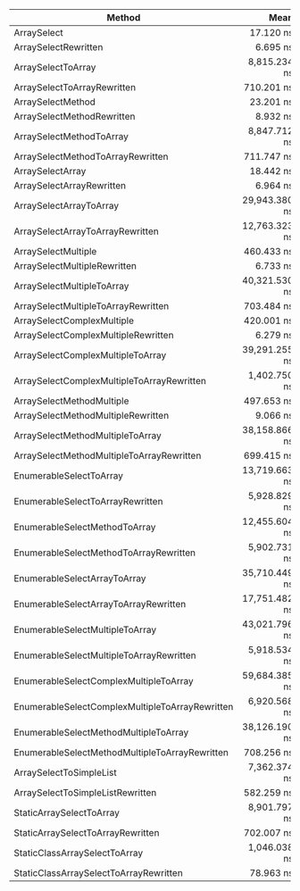 ﻿|                                          Method |          Mean |          Error |         StdDev |        Median |
|------------------------------------------------ |--------------:|---------------:|---------------:|--------------:|
|                                     ArraySelect |     17.120 ns |      0.2149 ns |      0.2010 ns |     17.057 ns |
|                            ArraySelectRewritten |      6.695 ns |      0.1069 ns |      0.1000 ns |      6.688 ns | x3
|                              ArraySelectToArray |  8,815.234 ns |    118.4145 ns |    110.7650 ns |  8,862.946 ns |
|                     ArraySelectToArrayRewritten |    710.201 ns |     11.5635 ns |     10.8165 ns |    709.424 ns | x13
|                               ArraySelectMethod |     23.201 ns |      0.3996 ns |      0.3738 ns |     23.222 ns |
|                      ArraySelectMethodRewritten |      8.932 ns |      0.1811 ns |      0.1605 ns |      8.896 ns | x2.3
|                        ArraySelectMethodToArray |  8,847.712 ns |     52.8179 ns |     46.8217 ns |  8,844.841 ns |
|               ArraySelectMethodToArrayRewritten |    711.747 ns |     14.3076 ns |     13.3833 ns |    710.223 ns | x13
|                                ArraySelectArray |     18.442 ns |      0.1786 ns |      0.1671 ns |     18.496 ns |
|                       ArraySelectArrayRewritten |      6.964 ns |      0.1005 ns |      0.0940 ns |      6.937 ns | x3
|                         ArraySelectArrayToArray | 29,943.380 ns |    224.4146 ns |    209.9176 ns | 29,997.740 ns |
|                ArraySelectArrayToArrayRewritten | 12,763.323 ns |    109.1541 ns |     91.1486 ns | 12,775.567 ns | x2
|                             ArraySelectMultiple |    460.433 ns |      9.2002 ns |     21.3229 ns |    461.128 ns |
|                    ArraySelectMultipleRewritten |      6.733 ns |      0.1807 ns |      0.2285 ns |      6.696 ns | x70
|                      ArraySelectMultipleToArray | 40,321.530 ns |    835.0098 ns |  1,170.5671 ns | 39,937.170 ns |
|             ArraySelectMultipleToArrayRewritten |    703.484 ns |      9.2259 ns |      8.6299 ns |    702.946 ns | x560
|                      ArraySelectComplexMultiple |    420.001 ns |      4.5264 ns |      4.2340 ns |    421.628 ns |
|             ArraySelectComplexMultipleRewritten |      6.279 ns |      0.0739 ns |      0.0692 ns |      6.291 ns | x70
|               ArraySelectComplexMultipleToArray | 39,291.255 ns |    504.4996 ns |    471.9093 ns | 39,445.847 ns |
|      ArraySelectComplexMultipleToArrayRewritten |  1,402.750 ns |     13.6845 ns |     12.8005 ns |  1,403.863 ns | x30
|                       ArraySelectMethodMultiple |    497.653 ns |      4.7251 ns |      4.4198 ns |    495.376 ns |
|              ArraySelectMethodMultipleRewritten |      9.066 ns |      0.1389 ns |      0.1299 ns |      9.062 ns | x50
|                ArraySelectMethodMultipleToArray | 38,158.866 ns |    386.9621 ns |    343.0318 ns | 38,228.491 ns |
|       ArraySelectMethodMultipleToArrayRewritten |    699.415 ns |      6.9083 ns |      6.1240 ns |    700.556 ns | x50
|                         EnumerableSelectToArray | 13,719.663 ns |    148.2839 ns |    131.4498 ns | 13,738.519 ns |
|                EnumerableSelectToArrayRewritten |  5,928.829 ns |     75.2822 ns |     66.7357 ns |  5,948.785 ns | x2.5
|                   EnumerableSelectMethodToArray | 12,455.604 ns |     85.7081 ns |     71.5702 ns | 12,483.632 ns |
|          EnumerableSelectMethodToArrayRewritten |  5,902.731 ns |     63.1258 ns |     52.7129 ns |  5,928.750 ns | x2
|                    EnumerableSelectArrayToArray | 35,710.449 ns |    371.3700 ns |    347.3797 ns | 35,786.865 ns |
|           EnumerableSelectArrayToArrayRewritten | 17,751.482 ns |     85.0198 ns |     75.3679 ns | 17,765.666 ns | x2
|                 EnumerableSelectMultipleToArray | 43,021.796 ns |    534.9961 ns |    500.4356 ns | 43,146.936 ns |
|        EnumerableSelectMultipleToArrayRewritten |  5,918.534 ns |     82.6225 ns |     77.2851 ns |  5,935.986 ns | x8
|          EnumerableSelectComplexMultipleToArray | 59,684.385 ns | 22,718.8380 ns | 30,328.9962 ns | 43,178.946 ns |
| EnumerableSelectComplexMultipleToArrayRewritten |  6,920.568 ns |     69.5895 ns |     65.0941 ns |  6,933.302 ns | x10
|           EnumerableSelectMethodMultipleToArray | 38,126.190 ns |    648.1736 ns |    506.0513 ns | 38,219.012 ns |
|  EnumerableSelectMethodMultipleToArrayRewritten |    708.256 ns |      4.2203 ns |      3.9477 ns |    709.303 ns | x50
|                         ArraySelectToSimpleList |  7,362.374 ns |     82.4050 ns |     73.0499 ns |  7,377.127 ns |
|                ArraySelectToSimpleListRewritten |    582.259 ns |      9.3649 ns |      8.7600 ns |    578.774 ns | x16
|                        StaticArraySelectToArray |  8,901.797 ns |     93.4421 ns |     87.4058 ns |  8,931.834 ns |
|               StaticArraySelectToArrayRewritten |    702.007 ns |      8.0653 ns |      7.5443 ns |    699.718 ns | x14
|                   StaticClassArraySelectToArray |  1,046.038 ns |     14.7819 ns |     13.8270 ns |  1,041.298 ns |
|          StaticClassArraySelectToArrayRewritten |     78.963 ns |      0.7906 ns |      0.7395 ns |     79.177 ns | x15